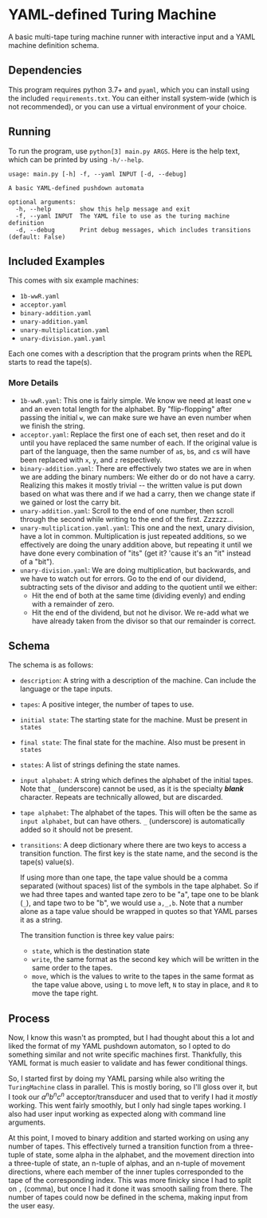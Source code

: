 # YAML-defined Turing Machine

A basic multi-tape turing machine runner with interactive input and a YAML
machine definition schema.

## Dependencies

This program requires python 3.7+ and `pyaml`, which you can install using the included
`requirements.txt`. You can either install system-wide (which is not
recommended), or you can use a virtual environment of your choice.

## Running

To run the program, use `python[3] main.py ARGS`. Here is the help text, which
can be printed by using `-h/--help`.

```
usage: main.py [-h] -f, --yaml INPUT [-d, --debug]

A basic YAML-defined pushdown automata

optional arguments:
  -h, --help        show this help message and exit
  -f, --yaml INPUT  The YAML file to use as the turing machine definition
  -d, --debug       Print debug messages, which includes transitions (default: False)
```

## Included Examples

This comes with six example machines:

- `1b-wwR.yaml`
- `acceptor.yaml`
- `binary-addition.yaml`
- `unary-addition.yaml`
- `unary-multiplication.yaml`
- `unary-division.yaml.yaml`

Each one comes with a description that the program prints when the REPL starts
to read the tape(s).

### More Details

- `1b-wwR.yaml`: This one is fairly simple. We know we need at least one `w` and
  an even total length for the alphabet. By "flip-flopping" after passing the
  initial `w`, we can make sure we have an even number when we finish the
  string.
- `acceptor.yaml`: Replace the first one of each set, then reset and do it until
  you have replaced the same number of each. If the original value is part of
  the language, then the same number of `a`s, `b`s, and `c`s will have been
  replaced with `x`, `y`, and `z` respectively.
- `binary-addition.yaml`: There are effectively two states we are in when we are
  adding the binary numbers: We either do or do not have a carry. Realizing this
  makes it mostly trivial -- the written value is put down based on what was
  there and if we had a carry, then we change state if we gained or lost the
  carry bit.
- `unary-addition.yaml`: Scroll to the end of one number, then scroll through
  the second while writing to the end of the first. Zzzzzz...
- `unary-multiplication.yaml.yaml`: This one and the next, unary division, have
  a lot in common. Multiplication is just repeated additions, so we effectively
  are doing the unary addition above, but repeating it until we have done every
  combination of "its" (get it? 'cause it's an "it" instead of a "bit").
- `unary-division.yaml`: We are doing multiplication, but backwards, and we have
  to watch out for errors. Go to the end of our dividend, subtracting sets of
  the divisor and adding to the quotient until we either:
  - Hit the end of both at the same time (dividing evenly) and ending with a
    remainder of zero.
  - Hit the end of the dividend, but not he divisor. We re-add what we have
    already taken from the divisor so that our remainder is correct.

## Schema

The schema is as follows:

- `description`: A string with a description of the machine. Can include the
  language or the tape inputs.
- `tapes`: A positive integer, the number of tapes to use.
- `initial state`: The starting state for the machine. Must be present in
  `states`
- `final state`: The final state for the machine. Also must be present in
  `states`
- `states`: A list of strings defining the state names.
- `input alphabet`: A string which defines the alphabet of the initial tapes.
  Note that `_` (underscore) cannot be used, as it is the specialty **_blank_**
  character. Repeats are technically allowed, but are discarded.
- `tape alphabet`: The alphabet of the tapes. This will often be the same as
  `input alphabet`, but can have others. `_` (underscore) is automatically added
  so it should not be present.
- `transitions`: A deep dictionary where there are two keys to access a
  transition function. The first key is the state name, and the second is the
  tape(s) value(s).

  If using more than one tape, the tape value should be a comma separated
  (without spaces) list of the symbols in the tape alphabet. So if we had three
  tapes and wanted tape zero to be "a", tape one to be blank (`_`), and tape two
  to be "b", we would use `a,_,b`. Note that a number alone as a tape value
  should be wrapped in quotes so that YAML parses it as a string.

  The transition function is three key value pairs: 
    - `state`, which is the destination state
    - `write`, the same format as the second key which will be written in the
      same order to the tapes.
    - `move`, which is the values to write to the tapes in the same format as
      the tape value above, using `L` to move left, `N` to stay in place, and
      `R` to move the tape right.

## Process

Now, I know this wasn't as prompted, but I had thought about this a lot and
liked the format of my YAML pushdown automaton, so I opted to do something
similar and not write specific machines first. Thankfully, this YAML format is
much easier to validate and has fewer conditional things.

So, I started first by doing my YAML parsing while also writing the
`TuringMachine` class in parallel. This is mostly boring, so I'll gloss over it,
but I took our $a^nb^nc^n$ acceptor/transducer and used that to verify I had it
*mostly* working. This went fairly smoothly, but I only had single tapes
working. I also had user input working as expected along with command line
arguments.

At this point, I moved to binary addition and started working on using any
number of tapes. This effectively turned a transition function from a
three-tuple of state, some alpha in the alphabet, and the movement direction
into a three-tuple of state, an n-tuple of alphas, and an n-tuple of movement
directions, where each member of the inner tuples corresponded to the tape of
the corresponding index. This was more finicky since I had to split on `,`
(comma), but once I had it done it was smooth sailing from there. The number of
tapes could now be defined in the schema, making input from the user easy.
